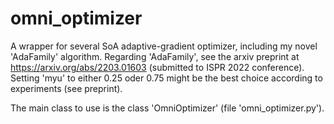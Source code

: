 # omni_optimizer
A wrapper for several SoA adaptive-gradient optimizer, including my novel 'AdaFamily' algorithm.
Regarding 'AdaFamily', see the arxiv preprint at https://arxiv.org/abs/2203.01603 (submitted to ISPR 2022 conference).
Setting 'myu' to either 0.25 oder 0.75 might be the best choice according to experiments (see preprint).

The main class to use is the class 'OmniOptimizer' (file 'omni_optimizer.py').
